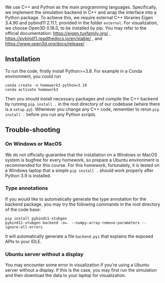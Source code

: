 
We use C++ and Python as the main programming languages. Specifically, we implement the simulation backend in C++ and wrap the interface into a Python package. To achieve this, we require external C++ libraries Eigen 3.4.90 and pybind11 2.11.1, provided in the folder `external`. For visualization, we choose Open3D 0.18.0, to be installed by pip. You may refer to the official documentation: https://eigen.tuxfamily.org/ , https://pybind11.readthedocs.io/en/stable/ , and https://www.open3d.org/docs/release/ .
## Installation
To run the code, firstly install Python>=3.8. For example in a Conda environment, you could run
```
conda create -n homework3 python=3.10
conda activate homework3
```
Then you should install necessary packages and compile the C++ backend by running `pip install .` in the root directory of our codebase (where there is a `setup.py`). Whenever you change any C++ code, remember to rerun `pip install .` before you run any Python scripts.

## Trouble-shooting
### On Windows or MacOS
We do not officially guarantee that the installation on a Windows or MacOS system is bugfree for every homework, so prepare a Ubuntu environment is recommended for this course. For this homework, fortunately, it is tested on a Windows laptop that a simple `pip install .` should work properly after Python 3.9 is installed.

### Type annotations
If you would like to automatically generate the type annotation for the backend package, you may try the following commands in the root directory of the code base:
```
pip install pybind11-stubgen
pybind11-stubgen backend -o=. --numpy-array-remove-parameters --ignore-all-errors
```
It will automatically generate a file `backend.pyi` that explains the exposed APIs to your IDLE.

### Ubuntu server without a display
You may encounter some error in visualization if you're using a Ubuntu server without a display. If this is the case, you may first run the simulation and then download the data to your laptop for visualization.